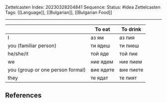 Zettelcasten Index: 20230328204841
Sequence:
Status: #idea
Zettelcasten Tags: [[Language]], [[Bulgarian]], [[Bulgarian Food]]

---

|                                  | To eat    | To drink  |
|----------------------------------|-----------|-----------|
| I                                | аз ям     | аз пия    |
| you (familiar person)            | ти ядеш   | ти пиеш   |
| he/she/it                        | той яде   | той пие   |
| we                               | ние ядем  | ние пием  |
| you (group or one person formal) | вие ядете | вие пиете |
| they                             | те ядат   | те пият   |


## References